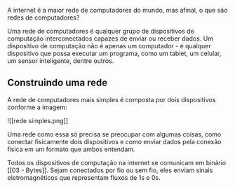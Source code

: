 A internet é a maior rede de computadores do mundo, mas afinal, o que são redes de computadores?

Uma rede de computadores é qualquer grupo de dispositivos de computação interconectados capazes de enviar ou receber dados. Um dispositivo de computação não é apenas um computador - é qualquer dispositivo que possa executar um programa, como um tablet, um celular, um sensor inteligente, dentre outros.

## Construindo uma rede

A rede de computadores mais simples é composta por dois dispositivos conforme a imagem:

![[rede simples.png]]

Uma rede como essa só precisa se preocupar com algumas coisas, como conectar fisicamente dois dispositivos e como enviar dados pela conexão física em um formato que ambos entendam.

Todos os dispositivos de computação na internet se comunicam em binário [[03 - Bytes]]. Sejam conectados por fio ou sem fio, eles enviam sinais eletromagnéticos que representam fluxos de 1s e 0s.